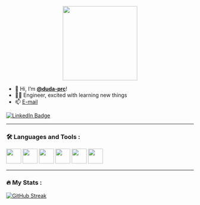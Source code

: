 <div id="header" align="center">
  <img src="https://media.giphy.com/media/L1R1tvI9svkIWwpVYr/giphy.gif" width="200"/>
</div>

- 👋 Hi, I’m <strong><a href="https://duda-prc.github.io/profile/">@duda-prc</a></strong>!
- 👩‍💻 Engineer, excited with learning new things
- 📫 <a href="mailto:eduarda.prc@gmail.com" target="_blank"> E-mail </a>

<div id="badges">
  <a href="https://www.linkedin.com/in/eduarda-pr-campos/">
    <img src="https://img.shields.io/badge/LinkedIn-blueviolet?&logo=linkedin" alt="LinkedIn Badge"/>
  </a>
</div>
<img src="https://komarev.com/ghpvc/?username=duda-prc&color=blueviolet" alt=""/>

---

### :hammer_and_wrench: Languages and Tools :
<div>
  <img src="https://cdn.jsdelivr.net/gh/devicons/devicon/icons/matlab/matlab-original.svg" width="40" height="40" />  
  <img src="https://cdn.jsdelivr.net/gh/devicons/devicon/icons/python/python-original.svg" width="40" height="40" />     
  <img src="https://cdn.jsdelivr.net/gh/devicons/devicon/icons/django/django-plain.svg" width="40" height="40" />
  <img src="https://cdn.jsdelivr.net/gh/devicons/devicon/icons/postgresql/postgresql-original-wordmark.svg" width="40" height="40" />
  <img src="https://cdn.jsdelivr.net/gh/devicons/devicon/icons/postman/postman-plain.svg" width="40" height="40" />
  <img src="https://cdn.jsdelivr.net/gh/devicons/devicon/icons/vscode/vscode-original-wordmark.svg" width="40" height="40" />
</div>

---

### :fire: My Stats :

[![GitHub Streak](https://streak-stats.demolab.com/?user=duda-prc&theme=bear)](https://git.io/streak-stats)
